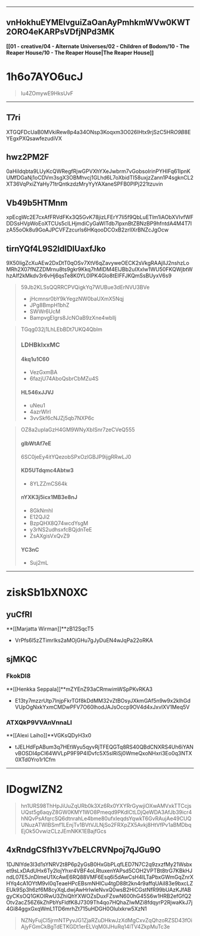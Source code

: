***

## vnHokhuEYMEIvguiZaOanAyPmhkmWVw0KWT2ORO4eKARPsVDfjNPd3MK

**[[01 - creative/04 - Alternate Universes/02 - Children of Bodom/10 - The Reaper House/10 - The Reaper House|The Reaper House]]**

# 1h6o7AYO6ucJ

> lu4ZOmywE9HksUvF

***

## T7ri

XTGQFDcUaB0MVkiRew8p4a34ONsp3Koqxm3O026lHtx9rjSzC5HR*O9B*8EYEgxPXQsawfezudiVX

## hwz2PM2F

0aHiIdqbta9LUyKcQWRegfRjwGPVXhYXeJwbrm7vGobsoIrinPYHIFq61IpnKUMfDGaNj1oCDVm3sgX3OBMhvcj1GLhd6L7oXbidTI58uxjzZann1P4sgknCL2XT36VqPxiZYaHy71trQntkzdzMryYyYAXaneSPFB0PIPj221tzuvin

## Vb49b5HTMnm

xpEcgWc2E7cxAfFRVdFKx3Q5GvK78jizLFErY7Ii5f9QbLuETlm1iAObXVIvfWFDDSsHVpWoEoXTCUs5clLHjmdiCyGaWlTdb7lpxnBtZBNzBP9hfntdA4M4T7lzA55oOk8u9GoAJPCVFZzcurls6HKqooDCOxB2zrllXrBNZcJgOcw

## tirnYQf4L9S2IdIDlUaxfJko

9X50IigZcXuAEw2DxDtT0qOSv7XtV6qZavyweOECK2sVkgRAAjllJ2nshzLoMRh2X07fNZZDMrnu8ts9gkr9Kkq7hMIDM4ElJBb2uIXxIw1WU50FKQWjbtWhzAIf2kMkdv3r6vHj6qsTe8K0YL0IPK4Glo8tEIFFJKQmSsBUyxV6s9

> 59Jb2KLSsQQRRCPVQigkYq7WUBue3dErNVU3BVe
>
> * jHcmnsr0bY9kYegzNW0baUXmX5Nqj
> * JPg8BmpH1bhZ
> * SWWr6UcM
> * BampvgEIgrs8JcNOaB9zXne4wbllj

> TGqg032j1LhLEbBDt7UKQ4Qblm
>
> ### LDHBkIxxMC
>
> #### 4kq1u1C60
>
> * VezGxmBA
> * 6fazjU74AboQsbrCbMZu4S
>
> #### HL546xJJVJ
>
> * uNeu1
> * 4azrWlrI
> * 3vvSkf6cNJZj5qb7NXP6c

> OZ8a2upIaGzH4GM9WNyXbISnr7zeCVeQ555
>
> #### gIbWtAf7eE
>
> 6SC0jeEy4itYQezobSPxOzlGBJP9ijgRRwLJ0
>
> #### KD5UTdqmc4Abtw3
>
> * 8YLZZmCS64k
>
> #### nYXK3j5icx1MB3e8nJ
>
> * 8GkNmhI
> * E12QJi2
> * BzpQHX8Q74wcdYsgM
> * y3rNS2udhsxfcBQjdnTeE
> * ZsAXgisVxQvZ9
>
> #### YC3nC
>
> * Suj2mL

***

# ziskSb1bXN0XC

## yuCfRI

**[[Marjatta Wirman]]**zB12SqcT5

* VrPfs6l5zZTimrIks2aMOjGHu7gJyDuEN4wJqPa22oRKA

## sjMKQC

### FkokDI8

**[[Henkka Seppala]]**mZYEnZ93aCRmwimWSpPKvRKA3

* E13ty7mzzrUtp7InjpFkrTGf8kDdMM32vZtBOsyJXkmGAf5n9w9x2klhGdVUpOgNxkYxmCMDwPFV7O60lhodJAJsOccp9OV4d4xJxvlXV1Meq5V

### ATXQkP9VVAnVnnaLl

**[[Alexi Laiho]]**VGKsQDyH3x0

* tJELHdFpABum3q7HEtWyu5qyvRjTFEQGTq8RS40QBdCNXRS4Uh6iYANvBOSDI4pCl64WVLpP9F9P4IDvfc5X5slRiSj0WmeQxoNHxri3Eo0q3NTX0XTd0Yro1r1Cfm

***

# lDogwIZN2

> hn1URS98ThHpJiUuZqURb0k3Xz6Rx0YXYRrGywjiOXwAMVxkTTCcjsUQst5g6aqyZ8GW0KMY1WO8Pmeqd9PKdICtLDjQeWDA3AfJb39icr4hNQvPsAfqrcSQ6dtnrahLe4bme80ufxIeqdsYqwkT6GvRAujAe49CUQUNuzATWlBSmf1LEnjTv1BVtVJLNjSo2FRXpZX5Avkj8HtVfPv1aBMDbqEjOk5OvwizCLzJEmNKK1EBajfGcs

## 4xRndgCSfhI3Yv7bELCRVNpoj7qJGu9O

1DJNlYde3I3d1sYNRV2t8P6p2yGsB0HxGbPLqfLED7N7C2q9zxzfMy21Wsbxet9sLxDAdUHx6Ty2lojYhxr4VBF4oLRtuxenYAPsd5COH2VPTBt8trG7KBkHJndL07E5JnDlmeU1XcAwE6RQ88VMF6Esq6i5dAwCsH4ILTaPbxGWmGqZnrXHYq4cA1OYtM9vI0qTeaeHPcEBsmNHICu4tgD88t2kn4r9affqUAiI83e9bxcLZEUk9Sp3h6zf6M8cyXqLdwjAwHrIwleNvxQ0wsB2HiCGstNfR99bUAzKJfABgyCKsOQ1GKOIRwU3ZhiQhYXWOZsDuxFZswN600hG45S6w1HRB2efGfQ2Otv2acZ56Z6kZhPbYsFldfK8J7309Th4qo7HQhaZIwMZi8fdqyrP2RjwaKkJ7j4Gi84ggxGxqWmL1TD6mrhZt715uHDGH0Olulxkrw5XzN1

> NZNyFujCI5jrmNTPyvJG1ZjaRZuDHkwJzXdMgCxvZqQhzoRZSD43fOiAjyFGmCkBgTdETKGDt1erELVqM0IJHuRq14lTV4ZkpMuTc3e
